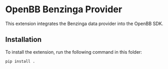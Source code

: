 # OpenBB Benzinga Provider

This extension integrates the Benzinga data provider into the OpenBB SDK.

## Installation

To install the extension, run the following command in this folder:

```bash
pip install .
```

